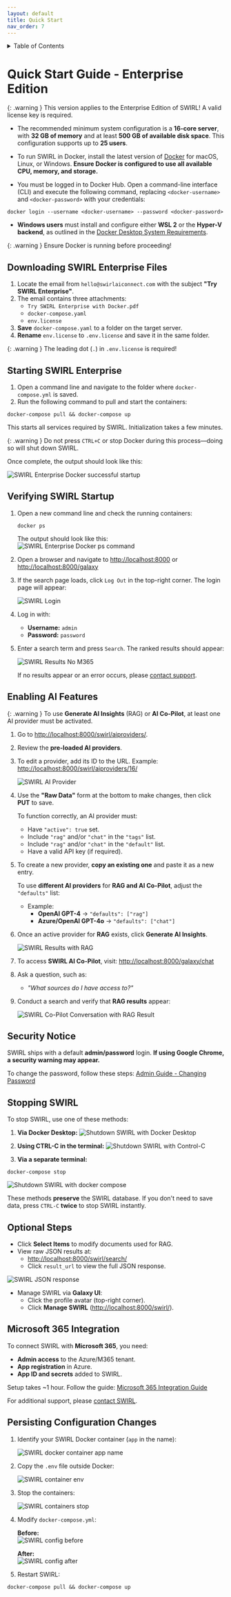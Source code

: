 ```yaml
---
layout: default
title: Quick Start
nav_order: 7
---
```

<details markdown="block">
  <summary>
    Table of Contents
  </summary>
  {: .text-delta }
- TOC
{:toc}
</details>

# Quick Start Guide - Enterprise Edition

{: .warning }
This version applies to the Enterprise Edition of SWIRL! A valid license key is required.

* The recommended minimum system configuration is a **16-core server**, with **32 GB of memory** and at least **500 GB of available disk space**. This configuration supports up to **25 users**.

* To run SWIRL in Docker, install the latest version of [Docker](https://docs.docker.com/get-docker/) for macOS, Linux, or Windows. **Ensure Docker is configured to use all available CPU, memory, and storage.**

* You must be logged in to Docker Hub. Open a command-line interface (CLI) and execute the following command, replacing `<docker-username>` and `<docker-password>` with your credentials:

```shell
docker login --username <docker-username> --password <docker-password>
```

* **Windows users** must install and configure either **WSL 2** or the **Hyper-V backend**, as outlined in the [Docker Desktop System Requirements](https://docs.docker.com/desktop/install/windows-install/#system-requirements).

{: .warning }
Ensure Docker is running before proceeding!

## Downloading SWIRL Enterprise Files

1. Locate the email from `hello@swirlaiconnect.com` with the subject **"Try SWIRL Enterprise"**.
2. The email contains three attachments:
   - `Try SWIRL Enterprise with Docker.pdf`
   - `docker-compose.yaml`
   - `env.license`
3. **Save** `docker-compose.yaml` to a folder on the target server.
4. **Rename** `env.license` to `.env.license` and save it in the same folder.

{: .warning }
The leading dot (`.`) in `.env.license` is required!

## Starting SWIRL Enterprise

1. Open a command line and navigate to the folder where `docker-compose.yml` is saved.
2. Run the following command to pull and start the containers:

```shell
docker-compose pull && docker-compose up
```

This starts all services required by SWIRL. Initialization takes a few minutes.

{: .warning }
Do not press `CTRL+C` or stop Docker during this process—doing so will shut down SWIRL.

Once complete, the output should look like this: 

![SWIRL Enterprise Docker successful startup](images/swirl_enterprise_docker_started.png)

## Verifying SWIRL Startup

1. Open a new command line and check the running containers:

    ```shell
    docker ps
    ```

    The output should look like this:
    ![SWIRL Enterprise Docker ps command](images/swirl_docker_ps.png)

2. Open a browser and navigate to <http://localhost:8000> or <http://localhost:8000/galaxy>  

3. If the search page loads, click `Log Out` in the top-right corner. The login page will appear:

    ![SWIRL Login](images/swirl_40_login.png)

4. Log in with:

   - **Username:** `admin`  
   - **Password:** `password`  

5. Enter a search term and press `Search`. The ranked results should appear:

    ![SWIRL Results No M365](images/swirl_40_results.png)

    If no results appear or an error occurs, please [contact support](#support).

## Enabling AI Features

{: .warning }
To use **Generate AI Insights** (RAG) or **AI Co-Pilot**, at least one AI provider must be activated.

1. Go to [http://localhost:8000/swirl/aiproviders/](http://localhost:8000/swirl/aiproviders/).
2. Review the **pre-loaded AI providers**.
3. To edit a provider, add its ID to the URL. Example: <http://localhost:8000/swirl/aiproviders/16/>

    ![SWIRL AI Provider](images/swirl_aip_1.png)

4. Use the **"Raw Data"** form at the bottom to make changes, then click **PUT** to save.

    To function correctly, an AI provider must:

    - Have `"active": true` set.
    - Include `"rag"` and/or `"chat"` in the `"tags"` list.
    - Include `"rag"` and/or `"chat"` in the `"default"` list.
    - Have a valid API key (if required).

5. To create a new provider, **copy an existing one** and paste it as a new entry.

    To use **different AI providers** for **RAG and AI Co-Pilot**, adjust the `"defaults"` list:

    - Example:  
      - **OpenAI GPT-4** → `"defaults": ["rag"]`
      - **Azure/OpenAI GPT-4o** → `"defaults": ["chat"]`

6. Once an active provider for **RAG** exists, click **Generate AI Insights**.

    ![SWIRL Results with RAG](images/swirl_40_community_rag.png)

7. To access **SWIRL AI Co-Pilot**, visit: [http://localhost:8000/galaxy/chat](http://localhost:8000/galaxy/chat)

8. Ask a question, such as:  
   - *"What sources do I have access to?"*  

9. Conduct a search and verify that **RAG results** appear:

    ![SWIRL Co-Pilot Conversation with RAG Result](images/swirl_40_enterprise_assistant_rag.png)

## Security Notice

SWIRL ships with a default **admin/password** login. **If using Google Chrome, a security warning may appear.**

To change the password, follow these steps: [Admin Guide - Changing Password](https://docs.swirl.today/Admin-Guide.html#changing-a-super-user-password)

## Stopping SWIRL

To stop SWIRL, use one of these methods:

1. **Via Docker Desktop:**
   ![Shutdown SWIRL with Docker Desktop](images/shutdown_docker.png)

2. **Using CTRL-C in the terminal:**
   ![Shutdown SWIRL with Control-C](images/shutdown_ctl_c.png)

3. **Via a separate terminal:**

```shell
docker-compose stop
```

   ![Shutdown SWIRL with docker compose](images/shutdown_compose.png)

These methods **preserve** the SWIRL database. If you don't need to save data, press `CTRL-C` **twice** to stop SWIRL instantly.

## Optional Steps

- Click **Select Items** to modify documents used for RAG.
- View raw JSON results at:
  - [http://localhost:8000/swirl/search/](http://localhost:8000/swirl/search/)
  - Click `result_url` to view the full JSON response.

![SWIRL JSON response](images/swirl_results_mixed_1.png)

- Manage SWIRL via **Galaxy UI**:
  - Click the profile avatar (top-right corner).
  - Click **Manage SWIRL** ([http://localhost:8000/swirl/](http://localhost:8000/swirl/)).

## Microsoft 365 Integration

To connect SWIRL with **Microsoft 365**, you need:

- **Admin access** to the Azure/M365 tenant.
- **App registration** in Azure.
- **App ID and secrets** added to SWIRL.

Setup takes ~1 hour. Follow the guide: [Microsoft 365 Integration Guide](https://docs.swirl.today/M365-Guide.html)

For additional support, please [contact SWIRL](#support).

## Persisting Configuration Changes

1. Identify your SWIRL Docker container (`app` in the name):

   ![SWIRL docker container app name](images/persist_1.png)

2. Copy the `.env` file outside Docker:

   ![SWIRL container env](images/persist_env1.png)

3. Stop the containers:

   ![SWIRL containers stop](images/persist_stop.png)

4. Modify `docker-compose.yml`:

   **Before:**  
   ![SWIRL config before](images/persist_before.png)

   **After:**  
   ![SWIRL config after](images/persist_after.png)

5. Restart SWIRL:

```shell
docker-compose pull && docker-compose up
```